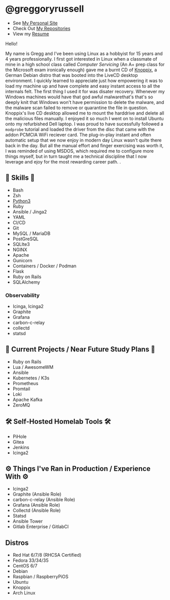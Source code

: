 # @greggoryrussell
- See [My Personal Site](https://greggoryrussell.com)
- Check Out [My Repositories](https://github.com/greggoryrussell?tab=repositories)
- View my [Resume](https://greggoryrussell.com/resume)

Hello!

My name is Gregg and I've been using Linux as a hobbyist for 15 years and 4 years professionally. I first got interested in Linux when a classmate of mine in a high school class called *Computer Servicing* (An A+ prep class for the Microsoft exam ironically enough) gave me a burnt CD of [Knoppix](https://distrowatch.com/table.php?distribution=knoppix), a German Debian distro that was booted into the LiveCD desktop environment. I quickly learned to appreciate just how empowering it was to load my machine up and have complete and easy instant access to all the internals felt. The first thing I used it for was disater recovery. Whenever my Windows machines would have that god awful malwarethat's that's so deeply knit that Windows won't have permission to delete the malware, and the malware scan failed to remove or quarantine the file in question. Knoppix's live CD desktop allowed me to mount the harddrive and delete all the malicious files manually. I enjoyed it so much I went on to install Ubuntu onto my refurbished Dell laptop.  I was proud to have sucessfully followed a `modprobe` tutorial and loaded the driver from the disc that came with the addon PCMCIA WiFi reciever card. The plug-in-play instant and often automatic setup that we now enjoy in modern day Linux wasn't quite there back in the day. But all the manual effort and finger exercising was worth it, I was reminded of using MSDOS, which required me to configure more things myself, but in turn taught me a technical discipline that I now leverage and ejoy for the most rewarding career path. . 


## 💾 Skills 💾
+ Bash
+ Zsh
+ [Python3](https://github.com/greggoryrussell/python)
+ Ruby
+ Ansible / Jinga2
+ YAML
+ CI/CD
+ Git
+ MySQL / MariaDB
+ PostGreSQL
+ SQLIte3
+ NGINX
+ Apache
+ Gunicorn
+ Containers / Docker / Podman 
+ Flask
+ Ruby on Rails
+ SQLAlchemy

### Observability
+ Icinga, Icinga2
+ Graphite
+ Grafana
+ carbon-c-relay
+ collectd
+ statsd
 
## 🧠 Current Projects / Near Future Study Plans 🧠
+ Ruby on Rails
+ Lua / AwesomeWM
+ Ansible
+ Kubernetes / K3s
+ Prometheus
+ Promtail
+ Loki
+ Apache Kafka
+ ZeroMQ


## 🛠️ Self-Hosted Homelab Tools 🛠️
+ PiHole
+ Gitea
+ Jenkins
+ Icinga2

## ⚙️ Things I've Ran in Production / Experience With ⚙️
+ Icinga2
+ Graphite (Ansible Role)
+ carbon-c-relay (Ansible Role)
+ Grafana (Ansible Role)
+ Collectd (Ansible Role)
+ Statsd
+ Ansible Tower
+ Gitlab Enterprise / GitlabCI

## Distros 
+ Red Hat  6/7/8 (RHCSA Certified)
+ Fedora 33/34/35
+ CentOS 6/7
+ Debian
+ Raspbian / RaspberryPiOS
+ Ubuntu
+ Knoppix
+ Arch Linux
